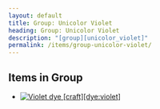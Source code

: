 ```yaml
---
layout: default
title: Group: Unicolor Violet
heading: Group: Unicolor Violet
description: "[group][unicolor_violet]"
permalink: /items/group-unicolor-violet/
---
```



## Items in Group

<ul class="list-items clearfix">
    <li><a href="{{site.baseurl}}/items/dye-violet/"><img src="{{site.baseurl}}/assets/img/items/textures/dye_violet.png" data-toggle="tooltip" title="Violet dye [craft][dye:violet]"></a></li>
</ul>
